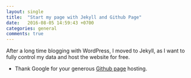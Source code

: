 ```yaml
---
layout: single
title:  "Start my page with Jekyll and Github Page"
date:   2016-08-05 14:59:43 +0700
categories: general
comments: true
---
```

After a long time blogging with WordPress, I moved to Jekyll, as I want to fully control my data and host the website for free.
- Thank Google for your generous [Github page][github-page] hosting. 

[github-page]: https://pages.github.com/